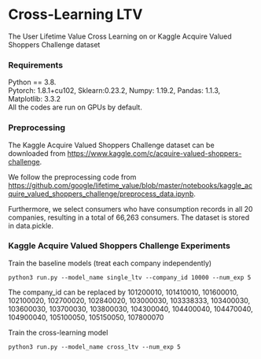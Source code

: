 # Cross-Learning LTV
 The User Lifetime Value Cross Learning on or Kaggle Acquire Valued Shoppers Challenge dataset

### Requirements
Python == 3.8.   
Pytorch: 1.8.1+cu102, Sklearn:0.23.2, Numpy: 1.19.2, Pandas: 1.1.3, Matplotlib: 3.3.2   
All the codes are run on GPUs by default. 


### Preprocessing
The Kaggle Acquire Valued Shoppers Challenge dataset can be downloaded from https://www.kaggle.com/c/acquire-valued-shoppers-challenge. 

We follow the preprocessing code from https://github.com/google/lifetime_value/blob/master/notebooks/kaggle_acquire_valued_shoppers_challenge/preprocess_data.ipynb. 

Furthermore, we select consumers who have consumption records in all 20 companies, resulting in a total of 66,263 consumers. The dataset is stored in data.pickle. 

### Kaggle Acquire Valued Shoppers Challenge Experiments

Train the baseline models (treat each company independently)
```
python3 run.py --model_name single_ltv --company_id 10000 --num_exp 5 
```
The company_id can be replaced by 101200010, 101410010, 101600010, 102100020, 102700020, 102840020, 103000030, 103338333, 103400030, 103600030, 103700030, 103800030, 104300040, 104400040, 104470040, 104900040, 105100050, 105150050, 107800070

Train the cross-learning model
```
python3 run.py --model_name cross_ltv --num_exp 5 
```

